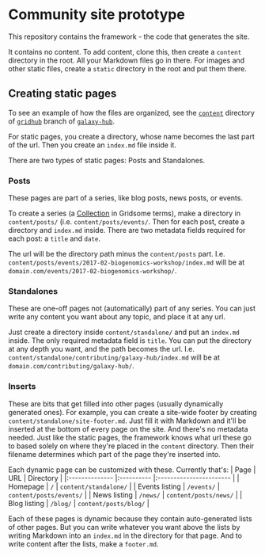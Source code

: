 # Community site prototype

This repository contains the framework - the code that generates the site.

It contains no content. To add content, clone this, then create a `content` directory in the root. All your Markdown files go in there. For images and other static files, create a `static` directory in the root and put them there.

## Creating static pages

To see an example of how the files are organized, see the [`content`](https://github.com/NickSto/galaxy-hub/tree/gridhub/content) directory of [`gridhub`](https://github.com/NickSto/galaxy-hub/tree/gridhub) branch of [`galaxy-hub`](https://github.com/galaxyproject/galaxy-hub).

For static pages, you create a directory, whose name becomes the last part of the url. Then you create an `index.md` file inside it.

There are two types of static pages: Posts and Standalones.

### Posts

These pages are part of a series, like blog posts, news posts, or events.

To create a series (a [Collection](https://gridsome.org/docs/collections/) in Gridsome terms), make a directory in `content/posts/` (i.e. `content/posts/events/`. Then for each post, create a directory and `index.md` inside. There are two metadata fields required for each post: a `title` and `date`.

The url will be the directory path minus the `content/posts` part. I.e. `content/posts/events/2017-02-biogenomics-workshop/index.md` will be at `domain.com/events/2017-02-biogenomics-workshop/`.

### Standalones

These are one-off pages not (automatically) part of any series. You can just write any content you want about any topic, and place it at any url.

Just create a directory inside `content/standalone/` and put an `index.md` inside. The only required metadata field is `title`. You can put the directory at any depth you want, and the path becomes the url. I.e. `content/standalone/contributing/galaxy-hub/index.md` will be at `domain.com/contributing/galaxy-hub/`.

### Inserts

These are bits that get filled into other pages (usually dynamically generated ones). For example, you can create a site-wide footer by creating `content/standalone/site-footer.md`. Just fill it with Markdown and it'll be inserted at the bottom of every page on the site. And there's no metadata needed. Just like the static pages, the framework knows what url these go to based solely on where they're placed in the `content` directory. Then their filename determines which part of the page they're inserted into.

Each dynamic page can be customized with these. Currently that's:
| Page           | URL        | Directory               |
|:-------------- |:---------- |:----------------------- |
| Homepage       | `/`        | `content/standalone/`   |
| Events listing | `/events/` | `content/posts/events/` |
| News listing   | `/news/`   | `content/posts/news/`   |
| Blog listing   | `/blog/`   | `content/posts/blog/`   |

Each of these pages is dynamic because they contain auto-generated lists of other pages. But you can write whatever you want above the lists by writing Markdown into an `index.md` in the directory for that page. And to write content after the lists, make a `footer.md`.
